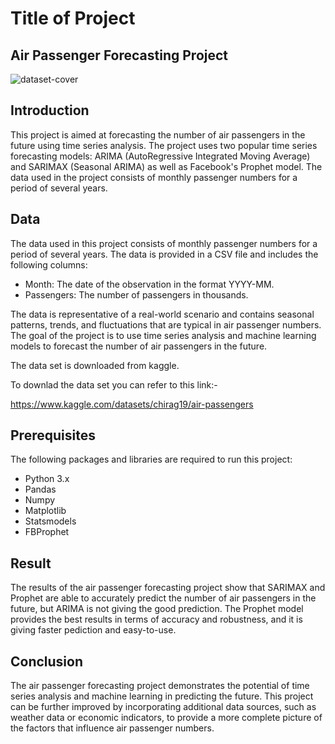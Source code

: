 
# Title of Project

## Air Passenger Forecasting Project

![dataset-cover](https://user-images.githubusercontent.com/114376944/216778754-1d175c1c-33ef-4551-b343-aced34ba1e0e.jpg)


## Introduction
This project is aimed at forecasting the number of air passengers in the future using time series analysis. The project uses two popular time series forecasting models: ARIMA (AutoRegressive Integrated Moving Average) and SARIMAX (Seasonal ARIMA) as well as Facebook's Prophet model. The data used in the project consists of monthly passenger numbers for a period of several years.



## Data 
The data used in this project consists of monthly passenger numbers for a period of several years. The data is provided in a CSV file and includes the following columns:

- Month: The date of the observation in the format YYYY-MM.
- Passengers: The number of passengers in thousands.

The data is representative of a real-world scenario and contains seasonal patterns, trends, and fluctuations that are typical in air passenger numbers. The goal of the project is to use time series analysis and machine learning models to forecast the number of air passengers in the future.

The data set is downloaded from kaggle.


To downlad the data set you can refer to this link:-


https://www.kaggle.com/datasets/chirag19/air-passengers

## Prerequisites
The following packages and libraries are required to run this project:

- Python 3.x
- Pandas
- Numpy
- Matplotlib
- Statsmodels
- FBProphet





## Result

The results of the air passenger forecasting project show that SARIMAX and Prophet  are able to accurately predict the number of air passengers in the future, but ARIMA is not giving the good prediction. The Prophet model provides the best results in terms of accuracy and robustness, and it is  giving faster pediction and easy-to-use.
## Conclusion

The air passenger forecasting project demonstrates the potential of time series analysis and machine learning in predicting the future. This project can be further improved by incorporating additional data sources, such as weather data or economic indicators, to provide a more complete picture of the factors that influence air passenger numbers.



